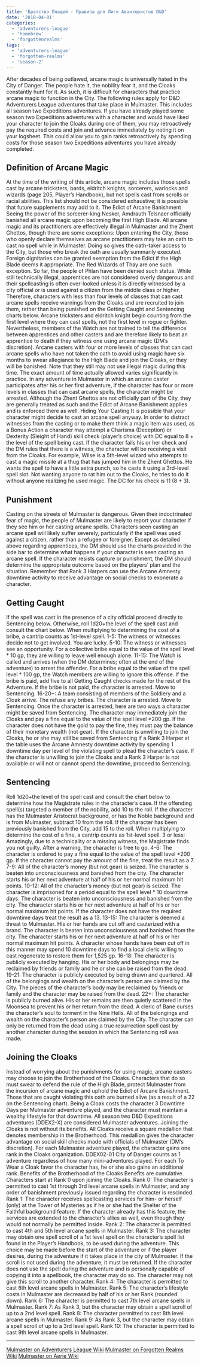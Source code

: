 ```yaml
---
title: 'Братство Плащей - Правила для Лиги Авантюристов D&D'
date: '2018-04-01'
categories:
  - 'adventurers-league'
  - 'homebrew'
  - 'forgottenrealms'
tags:
  - 'adventurers-league'
  - 'forgotten-realms'
  - 'season-2'
---
```


After decades of being outlawed, arcane magic is universally hated in the City of Danger. The people hate it, the nobility fear it, and the Cloaks constantly hunt for it. As such, it is difficult for characters that practice arcane magic to function in the City. The following rules apply for D&D Adventurers League adventures that take place in Mulmaster. This includes all season two Expeditions adventures. If you have already played some season two Expeditions adventures with a character and would have liked your character to join the Cloaks during one of them, you may retroactively pay the required costs and join and advance immediately by noting it on your logsheet. This could allow you to gain ranks retroactively by spending costs for those season two Expeditions adventures you have already completed.

## Definition of Arcane Magic

At the time of the writing of this article, arcane magic includes those spells cast by arcane tricksters, bards, eldritch knights, sorcerers, warlocks and wizards (page 205, Player’s Handbook), but not spells cast from scrolls or racial abilities. This list should not be considered exhaustive; it is possible that future supplements may add to it. The Edict of Arcane Banishment Seeing the power of the sorcerer-king Nesker, Amdrauth Telsnaer officially banished all arcane magic upon becoming the first High Blade. All arcane magic and its practitioners are effectively illegal in Mulmaster and the Zhent Ghettos, though there are some exceptions: Upon entering the City, those who openly declare themselves as arcane practitioners may take an oath to cast no spell while in Mulmaster. Doing so gives the oath-taker access to the City, but those who break the oath are usually summarily executed. Foreign dignitaries can be granted exemption from the Edict if the High Blade deems it appropriate. The Red Wizards of Thay are one such exception. So far, the people of Phlan have been denied such status. While still technically illegal, apprentices are not considered overly dangerous and their spellcasting is often over-looked unless it is directly witnessed by a city official or is used against a citizen from the middle class or higher. Therefore, characters with less than four levels of classes that can cast arcane spells receive warnings from the Cloaks and are recruited to join them, rather than being punished on the Getting Caught and Sentencing charts below. Arcane tricksters and eldritch knight begin counting from the first level where they can cast spells, not the first level in rogue or fighter. Nevertheless, members of the Watch are not trained to tell the difference between apprentices and other casters and are therefore likely to beat an apprentice to death if they witness one using arcane magic (DM’s discretion). Arcane casters with four or more levels of classes that can cast arcane spells who have not taken the oath to avoid using magic have six months to swear allegiance to the High Blade and join the Cloaks, or they will be banished. Note that they still may not use illegal magic during this time. The exact amount of time actually allowed varies significantly in practice. In any adventure in Mulmaster in which an arcane caster participates after his or her first adventure, if the character has four or more levels in classes that can cast arcane spells, the character might be arrested. Although the Zhent Ghettos are not officially part of the City, they are generally treated as such and the Edict of Arcane Banishment applies and is enforced there as well. Hiding Your Casting It is possible that your character might decide to cast an arcane spell anyway. In order to distract witnesses from the casting or to make them think a magic item was used, as a Bonus Action a character may attempt a Charisma (Deception) or Dexterity (Sleight of Hand) skill check (player’s choice) with DC equal to 8 + the level of the spell being cast. If the character fails his or her check and the DM rules that there is a witness, the character will be receiving a visit from the Cloaks. For example, Wilse is a 5th-level wizard who attempts to cast a magic missile at a thug that has jumped him in the Zhent Ghettos. He wants the spell to have a little extra punch, so he casts it using a 3rd-level spell slot. Not wanting anyone to rat him out to the Cloaks, he tries to do it without anyone realizing he used magic. The DC for his check is 11 (8 + 3).

## Punishment

Casting on the streets of Mulmaster is dangerous. Given their indoctrinated fear of magic, the people of Mulmaster are likely to report your character if they see him or her casting arcane spells. Characters seen casting an arcane spell will likely suffer severely, particularly if the spell was used against a citizen, rather than a refugee or foreigner. Except as detailed above regarding apprentices, the DM should use the charts provided in the side bar to determine what happens if your character is seen casting an arcane spell. If the character resists capture or punishment, the DM should determine the appropriate outcome based on the players’ plan and the situation. Remember that Rank 3 Harpers can use the Arcane Amnesty downtime activity to receive advantage on social checks to exonerate a character.

## Getting Caught

If the spell was cast in the presence of a city official proceed directly to Sentencing below. Otherwise, roll 1d20+the level of the spell cast and consult the chart below. When multiplying to determining the cost of a bribe, a cantrip counts as 1st-level spell. 1-5: The witness or witnesses decide not to get involved. You are lucky. 5-10: The witness or witnesses see an opportunity. For a collective bribe equal to the value of the spell level \* 10 gp, they are willing to leave well enough alone. 11-15: The Watch is called and arrives (when the DM determines; often at the end of the adventure) to arrest the offender. For a bribe equal to the value of the spell level \* 100 gp, the Watch members are willing to ignore this offense. If the bribe is paid, add five to all Getting Caught checks made for the rest of the Adventure. If the bribe is not paid, the character is arrested. Move to Sentencing. 16-20+: A team consisting of members of the Soldiery and a Cloak arrive. The refuse any bribes. The character is arrested. Move to Sentencing. Once the character is arrested, here are two ways a character might be saved from Sentencing. The character may immediately join the Cloaks and pay a fine equal to the value of the spell level \*200 gp. If the character does not have the gold to pay the fine, they must pay the balance of their monetary wealth (not gear). If the character is unwilling to join the Cloaks, he or she may still be saved from Sentencing if a Rank 3 Harper at the table uses the Arcane Amnesty downtime activity by spending 1 downtime day per level of the violating spell to plead the character’s case. If the character is unwilling to join the Cloaks and a Rank 3 Harper is not available or will not or cannot spend the downtime, proceed to Sentencing.

## Sentencing

Roll 1d20+the level of the spell cast and consult the chart below to determine how the Magistrate rules in the character’s case. If the offending spell(s) targeted a member of the nobility, add 10 to the roll. If the character has the Mulmaster Aristocrat background, or has the Noble background and is from Mulmaster, subtract 10 from the roll. If the character has been previously banished from the City, add 15 to the roll. When multiplying to determine the cost of a fine, a cantrip counts as 1st-level spell. 3 or less: Amazingly, due to a technicality or a missing witness, the Magistrate finds you not guilty. After a warning, the character is free to go. 4-6: The character is ordered to pay a fine equal to the value of the spell level \*200 gp. If the character cannot pay the amount of the fine, treat the result as a 7. 7-9: All of the character’s money (but not gear) is seized. The character is beaten into unconsciousness and banished from the city. The character starts his or her next adventure at half of his or her normal maximum hit points. 10-12: All of the character’s money (but not gear) is seized. The character is imprisoned for a period equal to the spell level \* 10 downtime days. The character is beaten into unconsciousness and banished from the city. The character starts his or her next adventure at half of his or her normal maximum hit points. If the character does not have the required downtime days treat the result as a 13. 13-15: The character is deemed a threat to Mulmaster. His or her hands are cut off and cauterized with a brand. The character is beaten into unconsciousness and banished from the city. The character starts his or her next adventure at half of his or her normal maximum hit points. A character whose hands have been cut off in this manner may spend 10 downtime days to find a local cleric willing to cast regenerate to restore them for 1,525 gp. 16-18: The character is publicly executed by hanging. His or her body and belongings may be reclaimed by friends or family and he or she can be raised from the dead. 19-21: The character is publicly executed by being drawn and quartered. All of the belongings and wealth on the character’s person are claimed by the City. The pieces of the character’s body may be reclaimed by friends or family and the character may be raised from the dead. 22+: The character is publicly burned alive. His or her remains are then quietly scattered in the Moonsea to prevent his or her return from the dead. A cleric of Bane curses the character’s soul to torment in the Nine Hells. All of the belongings and wealth on the character’s person are claimed by the City. The character can only be returned from the dead using a true resurrection spell cast by another character during the session in which the Sentencing roll was made.

## Joining the Cloaks

Instead of worrying about the punishments for using magic, arcane casters may choose to join the Brotherhood of the Cloaks. Characters that do so must swear to defend the rule of the High Blade, protect Mulmaster from the incursion of arcane magic and uphold the Edict of Arcane Banishment. Those that are caught violating this oath are burned alive (as a result of a 22 on the Sentencing chart). Being a Cloak costs the character 3 Downtime Days per Mulmaster adventure played, and the character must maintain a wealthy lifestyle for that downtime. All season two D&D Expeditions adventures (DDEX2-X) are considered Mulmaster adventures. Joining the Cloaks is not without its benefits. All Cloaks receive a square medallion that denotes membership in the Brotherhood. This medallion gives the character advantage on social skill checks made with officials of Mulmaster (DM’s discretion). For each Mulmaster adventure played, the character gains one rank in the Cloaks organization. DDEX02-01 City of Danger counts as 1 adventure regardless of how many mini-adventures played. For each To Wear a Cloak favor the character has, he or she also gains an additional rank. Benefits of the Brotherhood of the Cloaks Benefits are cumulative. Characters start at Rank 0 upon joining the Cloaks. Rank 0: The character is permitted to cast 1st through 3rd level arcane spells in Mulmaster, and any order of banishment previously issued regarding the character is rescinded. Rank 1: The character receives spellcasting services for him- or herself (only) at the Tower of Mysteries as if he or she had the Shelter of the Faithful background feature. If the character already has this feature, the services are extended to the character’s allies as well, even though they would not normally be permitted inside. Rank 2: The character is permitted to cast 4th and 5th level arcane spells in Mulmaster. Rank 3: The character may obtain one spell scroll of a 1st level spell on the character’s spell list found in the Player’s Handbook, to be used during the adventure. This choice may be made before the start of the adventure or if the player desires, during the adventure if it takes place in the city of Mulmaster. If the scroll is not used during the adventure, it must be returned. If the character does not use the spell during the adventure and is personally capable of copying it into a spellbook, the character may do so. The character may not give this scroll to another character. Rank 4: The character is permitted to cast 6th level arcane spells in Mulmaster. Rank 5: The character’s lifestyle costs in Mulmaster are decreased by half of his or her Rank (rounded down). Rank 6: The character is permitted to cast 7th level arcane spells in Mulmaster. Rank 7: As Rank 3, but the character may obtain a spell scroll of up to a 2nd level spell. Rank 8: The character permitted to cast 8th level arcane spells in Mulmaster. Rank 9: As Rank 3, but the character may obtain a spell scroll of up to a 3rd level spell. Rank 10: The character is permitted to cast 9th level arcane spells in Mulmaster.

---

[Mulmaster on Adventurers League Wiki](https://adventurersleague.wikia.com/wiki/Mulmaster) [Mulmaster on Forgotten Realms Wiki](https://forgottenrealms.wikia.com/wiki/Mulmaster) [Mulmaster on Aerie Wiki](http://wiki.aerie.ru/wiki/%D0%9C%D1%83%D0%BB%D0%BC%D0%B0%D1%81%D1%82%D0%B5%D1%80)
